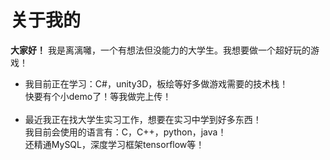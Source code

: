 # 关于我的
**大家好！** 我是离漓囄，一个有想法但没能力的大学生。我想要做一个超好玩的游戏！

- 我目前正在学习：C#，unity3D，板绘等好多做游戏需要的技术栈！<br>
  快要有个小demo了！等我做完上传！<br><br>
- 最近我正在找大学生实习工作，想要在实习中学到好多东西！<br>
  我目前会使用的语言有：C，C++，python，java！<br>
  还精通MySQL，深度学习框架tensorflow等！

<!-- 
- 联系我可以发送邮件📫到：2326715368@qq.com 
--!>

